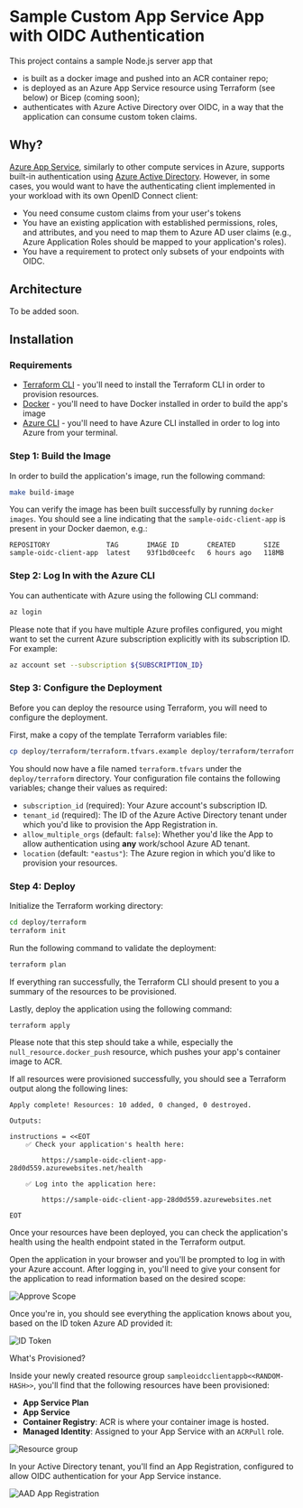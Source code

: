 # Sample Custom App Service App with OIDC Authentication

This project contains a sample Node.js server app that

* is built as a docker image and pushed into an ACR container repo;
* is deployed as an Azure App Service resource using Terraform (see below) or Bicep (coming soon);
* authenticates with Azure Active Directory over OIDC, in a way that the application can consume custom token claims.

## Why?

[Azure App Service](https://docs.microsoft.com/en-us/azure/app-service/overview), similarly to other compute services in Azure, supports built-in authentication using [Azure Active Directory](https://docs.microsoft.com/en-us/azure/active-directory/authentication/overview-authentication).
However, in some cases, you would want to have the authenticating client implemented in your workload with its own OpenID Connect client:

* You need consume custom claims from your user's tokens
* You have an existing application with established permissions, roles, and attributes, and you need
  to map them to Azure AD user claims (e.g., Azure Application Roles should be mapped to your application's roles).
* You have a requirement to protect only subsets of your endpoints with OIDC.

## Architecture

To be added soon.

## Installation

### Requirements

* [Terraform CLI](https://learn.hashicorp.com/tutorials/terraform/install-cli) - you'll need to install the Terraform CLI in order
  to provision resources.
* [Docker](https://docs.docker.com/desktop/) - you'll need to have Docker installed in order to build the app's image
* [Azure CLI](https://docs.microsoft.com/en-us/cli/azure/install-azure-cli) - you'll need to have Azure CLI installed in order
  to log into Azure from your terminal.

### Step 1: Build the Image

In order to build the application's image, run the following command:

```bash
make build-image
```

You can verify the image has been built successfully by running `docker images`.  You should see
a line indicating that the `sample-oidc-client-app` is present in your Docker daemon, e.g.:

```
REPOSITORY              TAG       IMAGE ID       CREATED       SIZE
sample-oidc-client-app  latest    93f1bd0ceefc   6 hours ago   118MB
```

### Step 2: Log In with the Azure CLI

You can authenticate with Azure using the following CLI command:

```bash
az login
```

Please note that if you have multiple Azure profiles configured, you might want
to set the current Azure subscription explicitly with its subscription ID. For example:

```bash
az account set --subscription ${SUBSCRIPTION_ID}
```

### Step 3: Configure the Deployment

Before you can deploy the resource using Terraform, you will need to configure the deployment.

First, make a copy of the template Terraform variables file:

```bash
cp deploy/terraform/terraform.tfvars.example deploy/terraform/terraform.tfvars
```

You should now have a file named `terraform.tfvars` under the `deploy/terraform` directory.
Your configuration file contains the following variables; change their values as required:

* `subscription_id` (required): Your Azure account's subscription ID.
* `tenant_id` (required): The ID of the Azure Active Directory tenant under which
  you'd like to provision the App Registration in.
* `allow_multiple_orgs` (default: `false`): Whether you'd like the App to allow authentication
  using **any** work/school Azure AD tenant.
* `location` (default: `"eastus"`): The Azure region in which you'd like to provision your resources.

### Step 4: Deploy

Initialize the Terraform working directory:

```bash
cd deploy/terraform
terraform init
```

Run the following command to validate the deployment:

```bash
terraform plan
```

If everything ran successfully, the Terraform CLI should present to
you a summary of the resources to be provisioned.

Lastly, deploy the application using the following command:

```bash
terraform apply
```

Please note that this step should take a while, especially the `null_resource.docker_push` resource,
which pushes your app's container image to ACR.

If all resources were provisioned successfully, you should see a Terraform output along the following lines:

```
Apply complete! Resources: 10 added, 0 changed, 0 destroyed.

Outputs:

instructions = <<EOT
    ✅ Check your application's health here:

        https://sample-oidc-client-app-28d0d559.azurewebsites.net/health

    ✅ Log into the application here:

        https://sample-oidc-client-app-28d0d559.azurewebsites.net

EOT
```

Once your resources have been deployed, you can check the application's health using the health
endpoint stated in the Terraform output.

Open the application in your browser and you'll be prompted to log in with your Azure account. After
logging in, you'll need to give your consent for the application to read information based on the desired
scope:

![Approve Scope](./media/scope-approve.png)

Once you're in, you should see everything the application knows about you, based on
the ID token Azure AD provided it:

![ID Token](./media/id_token.png)

What's Provisioned?

Inside your newly created resource group `sampleoidcclientappb<<RANDOM-HASH>>`, you'll find that the following resources
have been provisioned:

* **App Service Plan**
* **App Service**
* **Container Registry**: ACR is where your container image is hosted.
* **Managed Identity**: Assigned to your App Service with an `ACRPull` role.

![Resource group](./media/rg.png)

In your Active Directory tenant, you'll find an App Registration, configured to allow OIDC authentication
for your App Service instance.

![AAD App Registration](./media/aad-app-reg.png)
